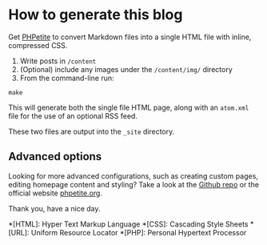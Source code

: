 # How to generate this blog

Get [PHPetite](https://github.com/bradleytaunt/phpetite "PHPetite at Github") to convert Markdown&nbsp;files into a single HTML file with inline, compressed CSS.

1. Write posts in `/content`
2. (Optional) include any images under the `/content/img/` directory
3. From the command-line run:

```.shell
make
```

This will generate both the single file HTML page, along with an `atom.xml` file for the use of an optional RSS feed.

These two files are output into the `_site` directory.

## Advanced options

Looking for more advanced configurations, such as creating custom pages, editing homepage content and styling? Take a look at the [Github repo](https://github.com/bradleytaunt/phpetite "PHPetite at Github") or the official website [phpetite.org](https://phpetite.org "PHPetite").

Thank you, have a nice day.

*[HTML]: Hyper Text Markup Language
*[CSS]: Cascading Style Sheets
*[URL]: Uniform Resource Locator
*[PHP]: Personal Hypertext Processor
